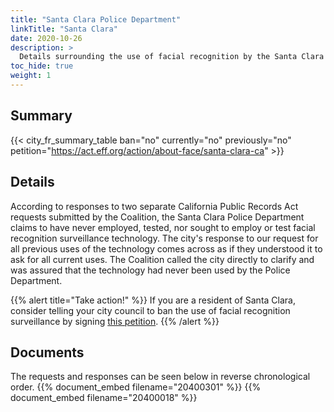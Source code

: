 ```yaml
---
title: "Santa Clara Police Department"
linkTitle: "Santa Clara"
date: 2020-10-26
description: >
  Details surrounding the use of facial recognition by the Santa Clara Police Department.
toc_hide: true
weight: 1
---
```


## Summary
{{< city_fr_summary_table ban="no" currently="no" previously="no" petition="https://act.eff.org/action/about-face/santa-clara-ca" >}}

## Details
According to responses to two separate California Public Records Act requests submitted by the Coalition, the Santa Clara Police Department claims to have never employed, tested, nor sought to employ or test facial recognition surveillance technology. The city's response to our request for all previous uses of the technology comes across as if they understood it to ask for all current uses. The Coalition called the city directly to clarify and was assured that the technology had never been used by the Police Department.

{{% alert title="Take action!" %}}
If you are a resident of Santa Clara, consider telling your city council to ban the use of facial recognition surveillance by signing [this petition](https://act.eff.org/action/about-face/santa-clara-ca).
{{% /alert %}}

## Documents
The requests and responses can be seen below in reverse chronological order.
{{% document_embed filename="20400301" %}}
{{% document_embed filename="20400018" %}}
